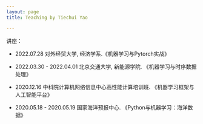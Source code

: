 ```yaml
---
layout: page
title: Teaching by Tiechui Yao

---
```




讲座：

- 2022.07.28 对外经贸大学, 经济学系.《机器学习与Pytorch实战》

- 2022.03.30 - 2022.04.01 北京交通大学, 新能源学院. 《机器学习与时序数据处理》

- 2020.12.16 中科院计算机网络信息中心高性能计算培训班. 《机器学习框架与人工智能平台》

- 2020.05.18 - 2020.05.19 国家海洋预报中心. 《Python与机器学习：海洋数据》

